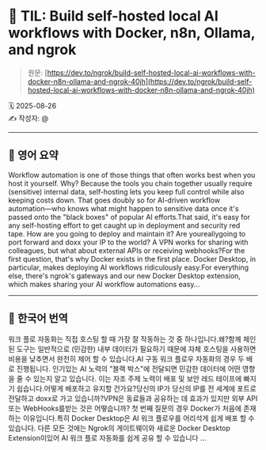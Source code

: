 # 📌 TIL: Build self-hosted local AI workflows with Docker, n8n, Ollama, and ngrok

> 원문: [https://dev.to/ngrok/build-self-hosted-local-ai-workflows-with-docker-n8n-ollama-and-ngrok-40jh](https://dev.to/ngrok/build-self-hosted-local-ai-workflows-with-docker-n8n-ollama-and-ngrok-40jh)

🗓 2025-08-26  
✍️ 작성자: @

---

## 🔹 영어 요약

Workflow automation is one of those things that often works best when you host it yourself. Why? Because the tools you chain together usually require (sensitive) internal data, self-hosting lets you keep full control while also keeping costs down. That goes doubly so for AI-driven workflow automation—who knows what might happen to sensitive data once it's passed onto the "black boxes" of popular AI efforts.That said, it's easy for any self-hosting effort to get caught up in deployment and security red tape. How are you going to deploy and maintain it? Are youreallygoing to port forward and doxx your IP to the world? A VPN works for sharing with colleagues, but what about external APIs or receiving webhooks?For the first question, that's why Docker exists in the first place. Docker Desktop, in particular, makes deploying AI workflows ridiculously easy.For everything else, there's ngrok's gateways and our new Docker Desktop extension, which makes sharing your AI workflow automations easy...

---

## 🔸 한국어 번역

워크 플로 자동화는 직접 호스팅 할 때 가장 잘 작동하는 것 중 하나입니다.왜?함께 체인 된 도구는 일반적으로 (민감한) 내부 데이터가 필요하기 때문에 자체 호스팅을 사용하면 비용을 낮추면서 완전히 제어 할 수 있습니다.AI 구동 워크 플로우 자동화의 경우 두 배로 진행됩니다. 인기있는 AI 노력의 "블랙 박스"에 전달되면 민감한 데이터에 어떤 영향을 줄 수 있는지 알고 있습니다. 이는 자조 주제 노력이 배포 및 보안 레드 테이프에 빠지기 쉽습니다.어떻게 배포하고 유지할 건가요?당신의 IP가 당신의 IP를 전 세계에 포트로 전달하고 doxx로 가고 있습니까?VPN은 동료들과 공유하는 데 효과가 있지만 외부 API 또는 WebHooks를받는 것은 어떻습니까? 첫 번째 질문의 경우 Docker가 처음에 존재하는 이유입니다.특히 Docker Desktop은 AI 워크 플로우를 어리석게 쉽게 배포 할 수 있습니다. 다른 모든 것에는 Ngrok의 게이트웨이와 새로운 Docker Desktop Extension이있어 AI 워크 플로 자동화를 쉽게 공유 할 수 있습니다 ...
